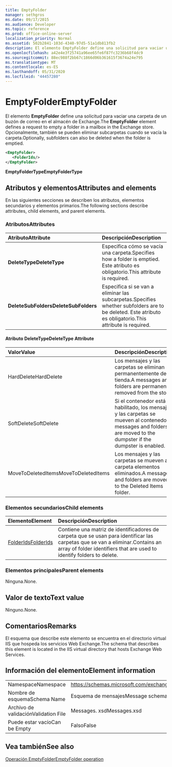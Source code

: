 ```yaml
---
title: EmptyFolder
manager: sethgros
ms.date: 09/17/2015
ms.audience: Developer
ms.topic: reference
ms.prod: office-online-server
localization_priority: Normal
ms.assetid: 502b2841-103d-4340-97d5-51a1db813fb2
description: El elemento EmptyFolder define una solicitud para vaciar una carpeta de un buzón de correo en el almacén de Exchange. Opcionalmente, también se pueden eliminar subcarpetas cuando se vacía la carpeta.
ms.openlocfilehash: a42e4e3f25741a96ee65fe6f87fc3236b68f4dc9
ms.sourcegitcommit: 88ec988f2bb67c1866d06b361615f3674a24e795
ms.translationtype: MT
ms.contentlocale: es-ES
ms.lasthandoff: 05/31/2020
ms.locfileid: "44457280"
---
```

# <a name="emptyfolder"></a><span data-ttu-id="4ca30-104">EmptyFolder</span><span class="sxs-lookup"><span data-stu-id="4ca30-104">EmptyFolder</span></span>

<span data-ttu-id="4ca30-105">El elemento **EmptyFolder** define una solicitud para vaciar una carpeta de un buzón de correo en el almacén de Exchange.</span><span class="sxs-lookup"><span data-stu-id="4ca30-105">The **EmptyFolder** element defines a request to empty a folder in a mailbox in the Exchange store.</span></span> <span data-ttu-id="4ca30-106">Opcionalmente, también se pueden eliminar subcarpetas cuando se vacía la carpeta.</span><span class="sxs-lookup"><span data-stu-id="4ca30-106">Optionally, subfolders can also be deleted when the folder is emptied.</span></span> 
  
```XML
<EmptyFolder>
   <FolderIds/>
</EmptyFolder>
```

 <span data-ttu-id="4ca30-107">**EmptyFolderType**</span><span class="sxs-lookup"><span data-stu-id="4ca30-107">**EmptyFolderType**</span></span>
## <a name="attributes-and-elements"></a><span data-ttu-id="4ca30-108">Atributos y elementos</span><span class="sxs-lookup"><span data-stu-id="4ca30-108">Attributes and elements</span></span>

<span data-ttu-id="4ca30-109">En las siguientes secciones se describen los atributos, elementos secundarios y elementos primarios.</span><span class="sxs-lookup"><span data-stu-id="4ca30-109">The following sections describe attributes, child elements, and parent elements.</span></span>
  
### <a name="attributes"></a><span data-ttu-id="4ca30-110">Atributos</span><span class="sxs-lookup"><span data-stu-id="4ca30-110">Attributes</span></span>

|<span data-ttu-id="4ca30-111">**Atributo**</span><span class="sxs-lookup"><span data-stu-id="4ca30-111">**Attribute**</span></span>|<span data-ttu-id="4ca30-112">**Descripción**</span><span class="sxs-lookup"><span data-stu-id="4ca30-112">**Description**</span></span>|
|:-----|:-----|
|<span data-ttu-id="4ca30-113">**DeleteType**</span><span class="sxs-lookup"><span data-stu-id="4ca30-113">**DeleteType**</span></span> <br/> |<span data-ttu-id="4ca30-114">Especifica cómo se vacía una carpeta.</span><span class="sxs-lookup"><span data-stu-id="4ca30-114">Specifies how a folder is emptied.</span></span> <span data-ttu-id="4ca30-115">Este atributo es obligatorio.</span><span class="sxs-lookup"><span data-stu-id="4ca30-115">This attribute is required.</span></span>  <br/> |
|<span data-ttu-id="4ca30-116">**DeleteSubFolders**</span><span class="sxs-lookup"><span data-stu-id="4ca30-116">**DeleteSubFolders**</span></span> <br/> |<span data-ttu-id="4ca30-117">Especifica si se van a eliminar las subcarpetas.</span><span class="sxs-lookup"><span data-stu-id="4ca30-117">Specifies whether subfolders are to be deleted.</span></span> <span data-ttu-id="4ca30-118">Este atributo es obligatorio.</span><span class="sxs-lookup"><span data-stu-id="4ca30-118">This attribute is required.</span></span>  <br/> |
   
#### <a name="deletetype-attribute"></a><span data-ttu-id="4ca30-119">Atributo DeleteType</span><span class="sxs-lookup"><span data-stu-id="4ca30-119">DeleteType Attribute</span></span>

|<span data-ttu-id="4ca30-120">**Valor**</span><span class="sxs-lookup"><span data-stu-id="4ca30-120">**Value**</span></span>|<span data-ttu-id="4ca30-121">**Descripción**</span><span class="sxs-lookup"><span data-stu-id="4ca30-121">**Description**</span></span>|
|:-----|:-----|
|<span data-ttu-id="4ca30-122">HardDelete</span><span class="sxs-lookup"><span data-stu-id="4ca30-122">HardDelete</span></span>  <br/> |<span data-ttu-id="4ca30-123">Los mensajes y las carpetas se eliminan permanentemente de la tienda.</span><span class="sxs-lookup"><span data-stu-id="4ca30-123">A messages and folders are permanently removed from the store.</span></span>  <br/> |
|<span data-ttu-id="4ca30-124">SoftDelete</span><span class="sxs-lookup"><span data-stu-id="4ca30-124">SoftDelete</span></span>  <br/> |<span data-ttu-id="4ca30-125">Si el contenedor está habilitado, los mensajes y las carpetas se mueven al contenedor.</span><span class="sxs-lookup"><span data-stu-id="4ca30-125">A messages and folders are moved to the dumpster if the dumpster is enabled.</span></span>  <br/> |
|<span data-ttu-id="4ca30-126">MoveToDeletedItems</span><span class="sxs-lookup"><span data-stu-id="4ca30-126">MoveToDeletedItems</span></span>  <br/> |<span data-ttu-id="4ca30-127">Los mensajes y las carpetas se mueven a la carpeta elementos eliminados.</span><span class="sxs-lookup"><span data-stu-id="4ca30-127">A messages and folders are moved to the Deleted Items folder.</span></span>  <br/> |
   
### <a name="child-elements"></a><span data-ttu-id="4ca30-128">Elementos secundarios</span><span class="sxs-lookup"><span data-stu-id="4ca30-128">Child elements</span></span>

|<span data-ttu-id="4ca30-129">**Elemento**</span><span class="sxs-lookup"><span data-stu-id="4ca30-129">**Element**</span></span>|<span data-ttu-id="4ca30-130">**Descripción**</span><span class="sxs-lookup"><span data-stu-id="4ca30-130">**Description**</span></span>|
|:-----|:-----|
|[<span data-ttu-id="4ca30-131">FolderIds</span><span class="sxs-lookup"><span data-stu-id="4ca30-131">FolderIds</span></span>](folderids.md) <br/> |<span data-ttu-id="4ca30-132">Contiene una matriz de identificadores de carpeta que se usan para identificar las carpetas que se van a eliminar.</span><span class="sxs-lookup"><span data-stu-id="4ca30-132">Contains an array of folder identifiers that are used to identify folders to delete.</span></span>  <br/> |
   
### <a name="parent-elements"></a><span data-ttu-id="4ca30-133">Elementos principales</span><span class="sxs-lookup"><span data-stu-id="4ca30-133">Parent elements</span></span>

<span data-ttu-id="4ca30-134">Ninguna.</span><span class="sxs-lookup"><span data-stu-id="4ca30-134">None.</span></span>
  
## <a name="text-value"></a><span data-ttu-id="4ca30-135">Valor de texto</span><span class="sxs-lookup"><span data-stu-id="4ca30-135">Text value</span></span>

<span data-ttu-id="4ca30-136">Ninguno.</span><span class="sxs-lookup"><span data-stu-id="4ca30-136">None.</span></span>
  
## <a name="remarks"></a><span data-ttu-id="4ca30-137">Comentarios</span><span class="sxs-lookup"><span data-stu-id="4ca30-137">Remarks</span></span>

<span data-ttu-id="4ca30-138">El esquema que describe este elemento se encuentra en el directorio virtual IIS que hospeda los servicios Web Exchange.</span><span class="sxs-lookup"><span data-stu-id="4ca30-138">The schema that describes this element is located in the IIS virtual directory that hosts Exchange Web Services.</span></span>
  
## <a name="element-information"></a><span data-ttu-id="4ca30-139">Información del elemento</span><span class="sxs-lookup"><span data-stu-id="4ca30-139">Element information</span></span>

|||
|:-----|:-----|
|<span data-ttu-id="4ca30-140">Namespace</span><span class="sxs-lookup"><span data-stu-id="4ca30-140">Namespace</span></span>  <br/> |https://schemas.microsoft.com/exchange/services/2006/messages  <br/> |
|<span data-ttu-id="4ca30-141">Nombre de esquema</span><span class="sxs-lookup"><span data-stu-id="4ca30-141">Schema Name</span></span>  <br/> |<span data-ttu-id="4ca30-142">Esquema de mensajes</span><span class="sxs-lookup"><span data-stu-id="4ca30-142">Message schema</span></span>  <br/> |
|<span data-ttu-id="4ca30-143">Archivo de validación</span><span class="sxs-lookup"><span data-stu-id="4ca30-143">Validation File</span></span>  <br/> |<span data-ttu-id="4ca30-144">Messages. xsd</span><span class="sxs-lookup"><span data-stu-id="4ca30-144">Messages.xsd</span></span>  <br/> |
|<span data-ttu-id="4ca30-145">Puede estar vacío</span><span class="sxs-lookup"><span data-stu-id="4ca30-145">Can be Empty</span></span>  <br/> |<span data-ttu-id="4ca30-146">Falso</span><span class="sxs-lookup"><span data-stu-id="4ca30-146">False</span></span>  <br/> |
   
## <a name="see-also"></a><span data-ttu-id="4ca30-147">Vea también</span><span class="sxs-lookup"><span data-stu-id="4ca30-147">See also</span></span>



[<span data-ttu-id="4ca30-148">Operación EmptyFolder</span><span class="sxs-lookup"><span data-stu-id="4ca30-148">EmptyFolder operation</span></span>](emptyfolder-operation.md)

